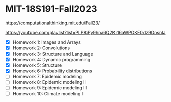 # MIT-18S191-Fall2023
https://computationalthinking.mit.edu/Fall23/

https://youtube.com/playlist?list=PLP8iPy9hna6Q2Kr16aWPOKE0dz9OnsnIJ

- [x] Homework 1: Images and Arrays
- [x] Homework 2: Convolutions
- [x] Homework 3: Structure and Language
- [x] Homework 4: Dynamic programming
- [x] Homework 5: Structure
- [x] Homework 6: Probability distributions
- [ ] Homework 7: Epidemic modeling
- [ ] Homework 8: Epidemic modeling II
- [ ] Homework 9: Epidemic modeling III
- [ ] Homework 10: Climate modeling I
